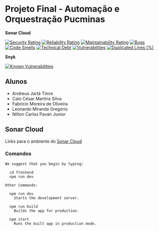 # Projeto Final - Automação e Orquestração Pucminas

**Sonar Cloud**

[![Security Rating](https://sonarcloud.io/api/project_badges/measure?project=andreustimm_devops-acfln&metric=security_rating)](https://sonarcloud.io/summary/new_code?id=andreustimm_devops-acfln)
[![Reliability Rating](https://sonarcloud.io/api/project_badges/measure?project=andreustimm_devops-acfln&metric=reliability_rating)](https://sonarcloud.io/summary/new_code?id=andreustimm_devops-acfln)
[![Maintainability Rating](https://sonarcloud.io/api/project_badges/measure?project=andreustimm_devops-acfln&metric=sqale_rating)](https://sonarcloud.io/summary/new_code?id=andreustimm_devops-acfln)
[![Bugs](https://sonarcloud.io/api/project_badges/measure?project=andreustimm_devops-acfln&metric=bugs)](https://sonarcloud.io/summary/new_code?id=andreustimm_devops-acfln)
[![Code Smells](https://sonarcloud.io/api/project_badges/measure?project=andreustimm_devops-acfln&metric=code_smells)](https://sonarcloud.io/summary/new_code?id=andreustimm_devops-acfln)
[![Technical Debt](https://sonarcloud.io/api/project_badges/measure?project=andreustimm_devops-acfln&metric=sqale_index)](https://sonarcloud.io/summary/new_code?id=andreustimm_devops-acfln)
[![Vulnerabilities](https://sonarcloud.io/api/project_badges/measure?project=andreustimm_devops-acfln&metric=vulnerabilities)](https://sonarcloud.io/summary/new_code?id=andreustimm_devops-acfln)
[![Duplicated Lines (%)](https://sonarcloud.io/api/project_badges/measure?project=andreustimm_devops-acfln&metric=duplicated_lines_density)](https://sonarcloud.io/summary/new_code?id=andreustimm_devops-acfln)

**Snyk**

[![Known Vulnerabilities](https://snyk.io/test/github/andreustimm/devops-acfln/badge.svg)](https://snyk.io/test/github/andreustimm/devops-acfln)

## Alunos

- Andreus Jartã Timm
- Caio César Martins Silva
- Fabricio Moreira de Oliveira
- Leonardo Miranda Gregório
- Nilton Carlos Pavan Junior


## Sonar Cloud

Links para o ambiente do [Sonar Cloud](https://sonarcloud.io/project/overview?id=andreustimm_devops-acfln)

### Comandos

```
We suggest that you begin by typing:

  cd frontend
  npm run dev

Other Commands:

  npm run dev
    Starts the development server.

  npm run build
    Builds the app for production.

  npm start
    Runs the built app in production mode.
```

